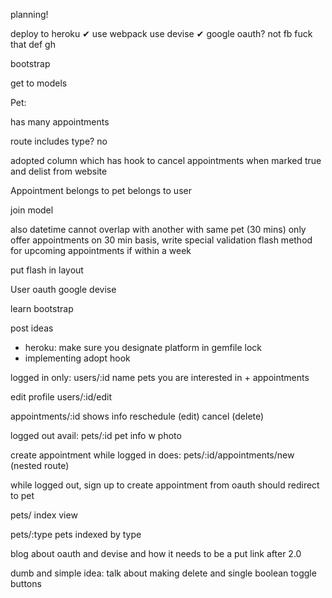 planning!

deploy to heroku ✔
use webpack
use devise ✔
google oauth?
not fb fuck that
def gh

bootstrap

get to models

Pet:

has many appointments

route includes type? no

adopted column which has hook to cancel appointments when marked true and delist from website

Appointment
belongs to pet
belongs to user

join model

also datetime
cannot overlap with another with same pet (30 mins)
only offer appointments on 30 min basis, write special validation
flash method for upcoming appointments if within a week

put flash in layout


User
oauth google
devise

learn bootstrap


post ideas

- heroku: make sure you designate platform in gemfile lock
- implementing adopt hook



logged in only:
users/:id
name
pets you are interested in + appointments

edit profile
users/:id/edit

appointments/:id
shows info
reschedule (edit)
cancel (delete) 

logged out avail:
pets/:id 
pet info w photo

create appointment while logged in does:
pets/:id/appointments/new (nested route)

while logged out, sign up to create appointment
from oauth should redirect to pet

pets/
index view

pets/:type
pets indexed by type


blog about oauth and devise and how it needs to be a put link after 2.0


dumb and simple idea: talk about making delete and single boolean toggle buttons
